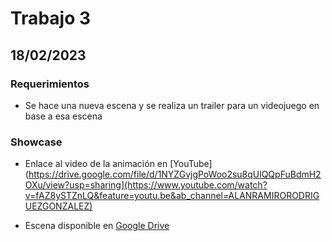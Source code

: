 # Trabajo 3

## 18/02/2023

### Requerimientos
- Se hace una nueva escena y se realiza un trailer para un videojuego en base a esa escena

### Showcase
- Enlace al video de la animación en
[YouTube](https://drive.google.com/file/d/1NYZGvjgPoWoo2su8qUlQQpFuBdmH2OXu/view?usp=sharing](https://www.youtube.com/watch?v=fAZ8ySTZnLQ&feature=youtu.be&ab_channel=ALANRAMIRORODRIGUEZGONZALEZ)

- Escena disponible en
[Google Drive]()
